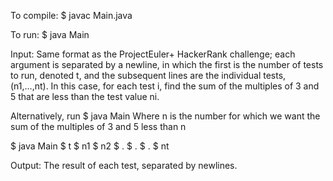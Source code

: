 To compile:
$ javac Main.java

To run:
$ java Main

Input: 
Same format as the ProjectEuler+ HackerRank challenge; each argument is separated by a newline, in which the first is 
the number of tests to run, denoted t, and the subsequent lines are the individual tests, (n1,...,nt). In this case, for each test i,
 find the sum of the multiples of 3 and 5 that are less than the test value ni.
 
Alternatively, run
$ java Main <n>
Where n is the number for which we want the sum of the multiples of 3 and 5 less than n

$ java Main
$ t
$ n1
$ n2
$ .
$ .
$ .
$ nt

Output:
The result of each test, separated by newlines.